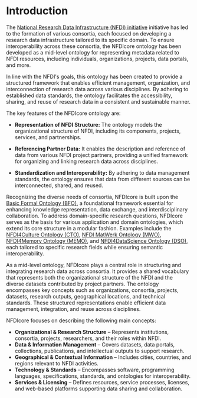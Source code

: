 # Introduction

The [National Research Data Infrastructure (NFDI) initiative](https://www.nfdi.de/) initiative has led to the formation of various consortia, each focused on developing a research data infrastructure tailored to its specific domain. To ensure interoperability across these consortia, the NFDIcore ontology has been developed as a mid-level ontology for representing metadata related to NFDI resources, including individuals, organizations, projects, data portals, and more. 

In line with the NFDI's goals, this ontology has been created to provide a structured framework that enables efficient management, organization, and interconnection of research data across various disciplines. By adhering to established data standards, the ontology facilitates the accessibility, sharing, and reuse of research data in a consistent and sustainable manner.

The key features of the NFDIcore ontology are:

* **Representation of NFDI Structure:** The ontology models the organizational structure of NFDI, including its components, projects, services, and partnerships.

* **Referencing Partner Data:** It enables the description and reference of data from various NFDI project partners, providing a unified framework for organizing and linking research data across disciplines.

* **Standardization and Interoperability:** By adhering to data management standards, the ontology ensures that data from different sources can be interconnected, shared, and reused.


Recognizing the diverse needs of consortia, NFDIcore is built upon the [Basic Formal Ontology (BFO)](https://basic-formal-ontology.org/), a foundational framework essential for enhancing knowledge representation, data exchange, and interdisciplinary collaboration. To address domain-specific research questions, NFDIcore serves as the basis for various application and domain ontologies, which extend its core structure in a modular fashion.
Examples include the [NFDI4Culture Ontology (CTO)](https://gitlab.rlp.net/adwmainz/nfdi4culture/knowledge-graph/culture-ontology), [NFDI MatWerk Ontology (MWO)](https://git.rwth-aachen.de/nfdi-matwerk/ta-oms/mwo),  [NFDI4Memory Ontology (MEMO)](https://nfdi.fiz-karlsruhe.de/4memory/), and [NFDI4DataScience Ontology (DSO)](https://www.nfdi4datascience.de/services/4dsontology_d/), each tailored to specific research fields while ensuring semantic interoperability.

As a mid-level ontology, NFDIcore plays a central role in structuring and integrating research data across consortia. It provides a shared vocabulary that represents both the organizational structure of the NFDI and the diverse datasets contributed by project partners. The ontology encompasses key concepts such as organizations, consortia, projects, datasets, research outputs, geographical locations, and technical standards. These structured representations enable efficient data management, integration, and reuse across disciplines.


NFDIcore focuses on describing the following main concepts:

- **Organizational & Research Structure** – Represents institutions, consortia, projects, researchers, and their roles within NFDI.  
- **Data & Information Management** – Covers datasets, data portals, collections, publications, and intellectual outputs to support research.  
- **Geographical & Contextual Information** – Includes cities, countries, and regions relevant to NFDI activities.  
- **Technology & Standards** – Encompasses software, programming languages, specifications, standards, and ontologies for interoperability.  
- **Services & Licensing** – Defines resources, service processes, licenses, and web-based platforms supporting data sharing and collaboration.  



